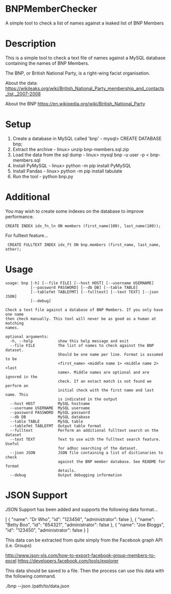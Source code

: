 # BNPMemberChecker
A simple tool to check a list of names against a leaked list of BNP Members

# Description

This is a simple tool to check a text file of names against a MySQL database containing the names of BNP Members.

The BNP, or British National Party, is a right-wing facist organisation.

About the data: https://wikileaks.org/wiki/British_National_Party_membership_and_contacts_list,_2007-2008

About the BNP https://en.wikipedia.org/wiki/British_National_Party

# Setup

1. Create a database in MySQL called 'bnp' - mysql> CREATE DATABASE bnp;
2. Extract the archive - linux> unzip bnp-members.sql.zip
3. Load the data from the sql dump - linux> mysql bnp -u user -p < bnp-members.sql
4. Install PyMySQL - linux> python -m pip install PyMySQL
5. Install Pandas - linux> python -m pip install tabulate
6. Run the tool - python bnp.py

# Additional

You may wish to create some indexes on the database to improve performance.

```
CREATE INDEX idx_fn_ln ON members (first_name(100), last_name(100));
```
For fulltext feature...
```
 CREATE FULLTEXT INDEX idx_ft ON bnp.members (first_name, last_name, other);
```
 # Usage
```
usage: bnp [-h] [--file FILE] [--host HOST] [--username USERNAME]
           [--password PASSWORD] [--db DB] [--table TABLE]
           [--tablefmt TABLEFMT] [--fulltext] [--text TEXT] [--json JSON]
           [--debug]

Check a text file against a database of BNP Members. If you only have one name
then check manually. This tool will never be as good as a human at matching
names.

optional arguments:
  -h, --help           show this help message and exit
  --file FILE          The list of names to check against the BNP dataset.
                       Should be one name per line. Format is assumed to be
                       <first_name> <middle name 1> <middle name 2> <last
                       name>. Middle names are optional and are ignored in the
                       check. If an extact match is not found we perform an
                       initial check with the first name and last name. This
                       is indicated in the output
  --host HOST          MySQL hostname
  --username USERNAME  MySQL username
  --password PASSWORD  MySQL password
  --db DB              MySQL database
  --table TABLE        MySQL table
  --tablefmt TABLEFMT  Output table format
  --fulltext           Perform an additional fulltext search on the dataset
  --text TEXT          Text to use with the fulltext search feature. Useful
                       for adhoc searching of the dataset.
  --json JSON          JSON file containing a list of dictionaries to check
                       against the BNP member database. See README for format
                       details.
  --debug              Output debugging information
```
# JSON Support

JSON Support has been added and supports the following data format...

[
 {
   "name": "Dr Who",
   "id": "123456",
   "administrator": false
 },
 {
   "name": "Betty Boo",
   "id": "654321",
   "administrator": false
 },
 {
   "name": "Joe Bloggs",
   "id": "123450",
   "administrator": false
 }
 ]

 This data can be extracted from quite simply from the Facebook graph API (i.e. Groups)

http://www.json-xls.com/how-to-export-facebook-group-members-to-excel
https://developers.facebook.com/tools/explorer

This data should be saved to a file. Then the process can use this data with the following command.

./bnp --json /path/to/data.json
